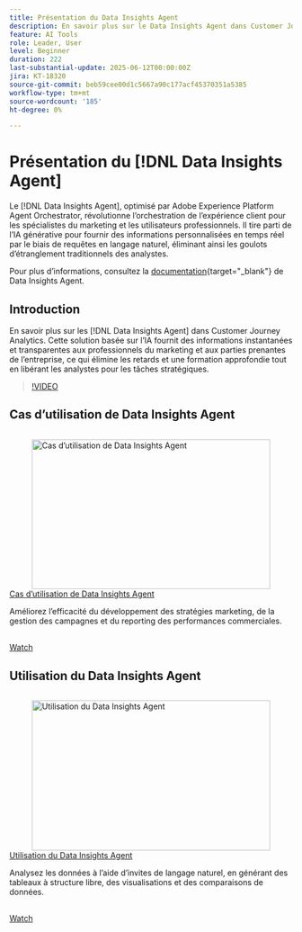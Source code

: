```yaml
---
title: Présentation du Data Insights Agent
description: En savoir plus sur le Data Insights Agent dans Customer Journey Analytics. Cette solution basée sur l’IA résout les goulots d’étranglement en fournissant des informations instantanées et transparentes aux professionnels du marketing.
feature: AI Tools
role: Leader, User
level: Beginner
duration: 222
last-substantial-update: 2025-06-12T00:00:00Z
jira: KT-18320
source-git-commit: beb59cee00d1c5667a90c177acf45370351a5385
workflow-type: tm+mt
source-wordcount: '185'
ht-degree: 0%

---
```


# Présentation du [!DNL Data Insights Agent]

Le [!DNL Data Insights Agent], optimisé par Adobe Experience Platform Agent Orchestrator, révolutionne l’orchestration de l’expérience client pour les spécialistes du marketing et les utilisateurs professionnels. Il tire parti de l’IA générative pour fournir des informations personnalisées en temps réel par le biais de requêtes en langage naturel, éliminant ainsi les goulots d’étranglement traditionnels des analystes.

Pour plus d’informations, consultez la [documentation](https://experienceleague.adobe.com/en/docs/analytics-platform/using/cja-overview/cja-b2c-overview/data-analysis-ai){target="_blank"} de Data Insights Agent.

## Introduction

En savoir plus sur les [!DNL Data Insights Agent] dans Customer Journey Analytics. Cette solution basée sur l’IA fournit des informations instantanées et transparentes aux professionnels du marketing et aux parties prenantes de l’entreprise, ce qui élimine les retards et une formation approfondie tout en libérant les analystes pour les tâches stratégiques.

>[!VIDEO](https://video.tv.adobe.com/v/3463894/?learn=on&enablevpops)


## Cas d’utilisation de Data Insights Agent

<!-- CARDS
{cta=Watch}
* data-insights-agent-use-cases.md
-->
<!-- START CARDS HTML - DO NOT MODIFY BY HAND -->
<div class="columns">
    <div class="column is-half-tablet is-half-desktop is-one-third-widescreen" aria-label="Data Insights Agent use cases">
        <div class="card" style="height: 100%; display: flex; flex-direction: column; height: 100%;">
            <div class="card-image">
                <figure class="image x-is-16by9">
                    <a href="data-insights-agent-use-cases.md" title="Cas d’utilisation de Data Insights Agent" target="_blank" rel="referrer">
                        <img class="is-bordered-r-small" src="https://video.tv.adobe.com/v/3463896/?format=jpeg&nocache=1742338375674" alt="Cas d’utilisation de Data Insights Agent"
                             style="width: 100%; aspect-ratio: 16 / 9; object-fit: cover; overflow: hidden; display: block; margin: auto;">
                    </a>
                </figure>
            </div>
            <div class="card-content is-padded-small" style="display: flex; flex-direction: column; flex-grow: 1; justify-content: space-between;">
                <div class="top-card-content">
                    <p class="headline is-size-6 has-text-weight-bold">
                        <a href="data-insights-agent-use-cases.md" target="_blank" rel="referrer" title="Cas d’utilisation de Data Insights Agent">Cas d’utilisation de Data Insights Agent</a>
                    </p>
                    <p class="is-size-6">Améliorez l’efficacité du développement des stratégies marketing, de la gestion des campagnes et du reporting des performances commerciales.</p>
                </div>
                <a href="data-insights-agent-use-cases.md" target="_blank" rel="referrer" class="spectrum-Button spectrum-Button--outline spectrum-Button--primary spectrum-Button--sizeM" style="align-self: flex-start; margin-top: 1rem;">
                    <span class="spectrum-Button-label has-no-wrap has-text-weight-bold">Watch</span>
                </a>
            </div>
        </div>
    </div>
</div>
<!-- END CARDS HTML - DO NOT MODIFY BY HAND -->

## Utilisation du Data Insights Agent

<!-- CARDS
{cta=Watch}
* use-the-data-insights-agent.md
-->
<!-- START CARDS HTML - DO NOT MODIFY BY HAND -->
<div class="columns">
    <div class="column is-half-tablet is-half-desktop is-one-third-widescreen" aria-label="Use the Data Insights Agent">
        <div class="card" style="height: 100%; display: flex; flex-direction: column; height: 100%;">
            <div class="card-image">
                <figure class="image x-is-16by9">
                    <a href="use-the-data-insights-agent.md" title="Utilisation du Data Insights Agent" target="_blank" rel="referrer">
                        <img class="is-bordered-r-small" src="https://video.tv.adobe.com/v/3463897/?format=jpeg&nocache=1742338375674" alt="Utilisation du Data Insights Agent"
                             style="width: 100%; aspect-ratio: 16 / 9; object-fit: cover; overflow: hidden; display: block; margin: auto;">
                    </a>
                </figure>
            </div>
            <div class="card-content is-padded-small" style="display: flex; flex-direction: column; flex-grow: 1; justify-content: space-between;">
                <div class="top-card-content">
                    <p class="headline is-size-6 has-text-weight-bold">
                        <a href="use-the-data-insights-agent.md" target="_blank" rel="referrer" title="Utilisation du Data Insights Agent">Utilisation du Data Insights Agent</a>
                    </p>
                    <p class="is-size-6">Analysez les données à l’aide d’invites de langage naturel, en générant des tableaux à structure libre, des visualisations et des comparaisons de données.</p>
                </div>
                <a href="use-the-data-insights-agent.md" target="_blank" rel="referrer" class="spectrum-Button spectrum-Button--outline spectrum-Button--primary spectrum-Button--sizeM" style="align-self: flex-start; margin-top: 1rem;">
                    <span class="spectrum-Button-label has-no-wrap has-text-weight-bold">Watch</span>
                </a>
            </div>
        </div>
    </div>
</div>
<!-- END CARDS HTML - DO NOT MODIFY BY HAND -->
